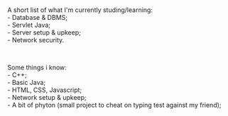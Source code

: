 <br>
<p>
  A short list of what I'm currently studing/learning:<br>
 - Database & DBMS;<br>
 - Servlet Java;<br>
 - Server setup & upkeep;<br>
 - Network security.<br>
</p>
<br>
<p>
  Some things i know:<br>
 - C++;<br>
 - Basic Java;<br>
 - HTML, CSS, Javascript;<br>
 - Network setup & upkeep;<br>
 - A bit of phyton (small project to cheat on typing test against my friend);<br>
</p>
